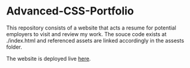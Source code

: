 # Advanced-CSS-Portfolio

This repository consists of a website that acts a resume for potential employers to visit and review my work.
The souce code exists at ./index.html and referenced assets are linked accordingly in the assests folder.

The website is deployed live [here](https://anamarisortiz.github.io/Advanced-CSS-Portfolio/).